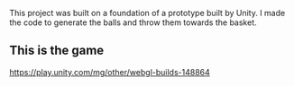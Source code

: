 This project was built on a foundation of a prototype built by Unity. I made the code to generate the balls and throw them towards the basket.

## This is the game
https://play.unity.com/mg/other/webgl-builds-148864
